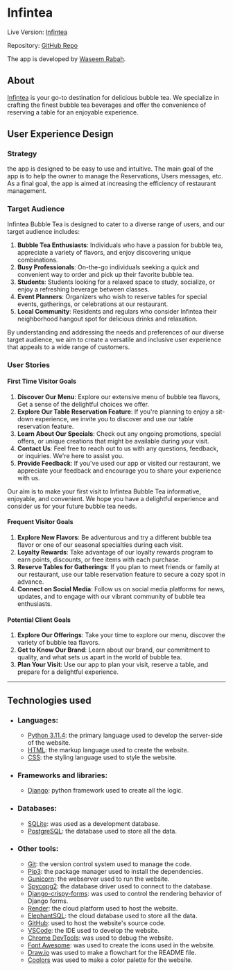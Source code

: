 # Infintea

Live Version: [Infintea](https://django-restaurant-app-c1be60f07ecd.herokuapp.com/)


Repository: [GitHub Repo](https://github.com/WaseemRabah/restaurantapp)

The app is developed by [Waseem Rabah](https://github.com/WaseemRabah).


## About
[Infintea](https://django-restaurant-app-c1be60f07ecd.herokuapp.com/) is your go-to destination for delicious bubble tea. We specialize in crafting the finest bubble tea beverages and offer the convenience of reserving a table for an enjoyable  experience.



## User Experience Design

### Strategy

the app is designed to be easy to use and intuitive. The main goal of the app is to help the owner to manage the Reservations, Users messages, etc.
As a final goal, the app is aimed at increasing the efficiency of restaurant management.

### Target Audience

Infintea Bubble Tea is designed to cater to a diverse range of users, and our target audience includes:

1. **Bubble Tea Enthusiasts**: Individuals who have a passion for bubble tea, appreciate a variety of flavors, and enjoy discovering unique combinations.
2. **Busy Professionals**: On-the-go individuals seeking a quick and convenient way to order and pick up their favorite bubble tea.
3. **Students**: Students looking for a relaxed space to study, socialize, or enjoy a refreshing beverage between classes.
4. **Event Planners**: Organizers who wish to reserve tables for special events, gatherings, or celebrations at our restaurant.
5. **Local Community**: Residents and regulars who consider Infintea their neighborhood hangout spot for delicious drinks and relaxation.

By understanding and addressing the needs and preferences of our diverse target audience, we aim to create a versatile and inclusive user experience that appeals to a wide range of customers.

### User Stories

#### **First Time Visitor Goals**

1. **Discover Our Menu**: Explore our extensive menu of bubble tea flavors, Get a sense of the delightful choices we offer.
2. **Explore Our Table Reservation Feature**: If you're planning to  enjoy a sit-down experience, we invite you to discover and use our table reservation feature.
3. **Learn About Our Specials**: Check out any ongoing promotions, special offers, or unique creations that might be available during your visit.
4. **Contact Us**: Feel free to reach out to us with any questions, feedback, or inquiries. We're here to assist you.
5. **Provide Feedback**: If you've used our app or visited our restaurant, we appreciate your feedback and encourage you to share your experience with us.

Our aim is to make your first visit to Infintea Bubble Tea informative, enjoyable, and convenient. We hope you have a delightful experience and consider us for your future bubble tea needs.

#### **Frequent Visitor Goals**

1. **Explore New Flavors**: Be adventurous and try a different bubble tea flavor or one of our seasonal specialties during each visit.
2. **Loyalty Rewards**: Take advantage of our loyalty rewards program to earn points, discounts, or free items with each purchase.
3. **Reserve Tables for Gatherings**: If you plan to meet friends or family at our restaurant, use our table reservation feature to secure a cozy spot in advance.
4. **Connect on Social Media**: Follow us on social media platforms for news, updates, and to engage with our vibrant community of bubble tea enthusiasts.

#### **Potential Client Goals**

1. **Explore Our Offerings**: Take your time to explore our menu, discover the variety of bubble tea flavors.
2. **Get to Know Our Brand**: Learn about our brand, our commitment to quality, and what sets us apart in the world of bubble tea.
3. **Plan Your Visit**: Use our app to plan your visit, reserve a table, and prepare for a delightful experience.

---

## Technologies used

- ### Languages:

    + [Python 3.11.4](https://www.python.org/downloads/release/python-3114/): the primary language used to develop the server-side of the website.
    + [HTML](https://developer.mozilla.org/en-US/docs/Web/HTML): the markup language used to create the website.
    + [CSS](https://developer.mozilla.org/en-US/docs/Web/css): the styling language used to style the website.


- ### Frameworks and libraries:
    + [Django](https://www.djangoproject.com/): python framework used to create all the logic.


- ### Databases:

    + [SQLite](https://www.sqlite.org/): was used as a development database.
    + [PostgreSQL](https://www.postgresql.org/): the database used to store all the data.


- ### Other tools:

    + [Git](https://git-scm.com/): the version control system used to manage the code.
    + [Pip3](https://pypi.org/project/pip/): the package manager used to install the dependencies.
    + [Gunicorn](https://gunicorn.org/): the webserver used to run the website.
    + [Spycopg2](https://www.python.org/dev/peps/pep-0249/): the database driver used to connect to the database.
    + [Django-crispy-forms](https://django-cryptography.readthedocs.io/en/latest/): was used to control the rendering behavior of Django forms.
    + [Render](https://render.com/): the cloud platform used to host the website.
    + [ElephantSQL](https://www.elephantsql.com/): the cloud database used to store all the data.
    + [GitHub](https://github.com/): used to host the website's source code.
    + [VSCode](https://code.visualstudio.com/): the IDE used to develop the website.
    + [Chrome DevTools](https://developer.chrome.com/docs/devtools/open/): was used to debug the website.
    + [Font Awesome](https://fontawesome.com/): was used to create the icons used in the website.
    + [Draw.io](https://www.lucidchart.com/) was used to make a flowchart for the README file.
    + [Coolors](https://coolors.co/202a3c-1c2431-181f2a-0b1523-65e2d9-925cef-6b28e0-ffffff-eeeeee) was used to make a color palette for the website.